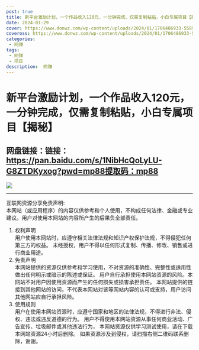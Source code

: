 ```yaml
---
post: true
title: 新平台激励计划，一个作品收入120元，一分钟完成，仅需复制粘贴，小白专属项目【揭秘】
date: 2024-01-29
cover: https://www.donwz.com/wp-content/uploads/2024/01/1706486933-558912b076db5b2.jpg
coveross: https://www.donwz.com/wp-content/uploads/2024/01/1706486933-558912b076db5b2.jpg
categories:
 - 网赚
tags:
 - 网赚
 - 项目
description:  网赚
---
```

# 新平台激励计划，一个作品收入120元，一分钟完成，仅需复制粘贴，小白专属项目【揭秘】

## 网盘链接：链接：https://pan.baidu.com/s/1NibHcQoLyLU-G8ZTDKyxog?pwd=mp88提取码：mp88  

![](https://www.donwz.com/wp-content/uploads/2024/01/1706486933-558912b076db5b2.jpg)

---
互联网资源分享免责声明:  
本网站（或应用程序）的内容仅供参考和个人使用，不构成任何法律、金融或专业建议。用户对使用本网站的内容所产生的后果负全部责任。
1. 权利声明  
用户使用本网站时，应遵守相关法律法规和知识产权保护法规，不得侵犯任何第三方的权益。
未经授权，用户不得以任何形式复制、传播、修改、销售或进行商业用途。
2. 免责声明  
本网站提供的资源仅供参考和学习使用，不对资源的准确性、完整性或适用性做出任何明示或暗示的陈述或保证。
用户自行承担使用本网站资源的风险。本网站不对用户因使用资源而产生的任何损失或损害承担责任。
本网站提供的链接到其他网站的访问，不代表本网站对该等网站内容的认可或支持，用户访问其他网站应自行承担风险。
3. 使用规则  
用户在使用本网站资源时，应遵守国家和地区的法律法规，不得进行非法、侵权、违法或违反道德的行为。
用户不得使用本网站资源从事任何商业活动、广告宣传、垃圾邮件或其他违法行为，
本网站资源仅供学习测试使用，请在下载本网站资源24小时后删除。
如果资源涉及到侵权，请扫描右侧二维码联系删除，谢谢。

